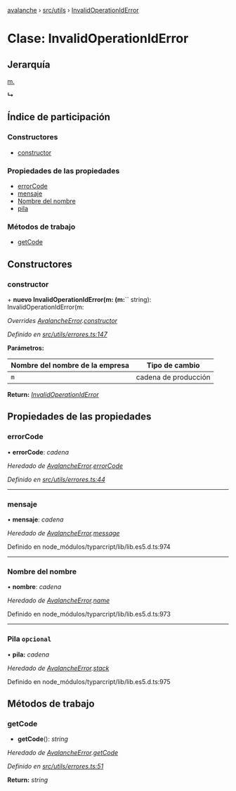 [avalanche](../README.md) › [src/utils](../modules/src_utils.md) › [InvalidOperationIdError](src_utils.invalidoperationiderror.md)

# Clase: InvalidOperationIdError

## Jerarquía

[m.](src_utils.avalancheerror.md)

**↳**

## Índice de participación

### Constructores

* [constructor](src_utils.invalidoperationiderror.md#constructor)

### Propiedades de las propiedades

* [errorCode](src_utils.invalidoperationiderror.md#errorcode)
* [mensaje](src_utils.invalidoperationiderror.md#message)
* [Nombre del nombre](src_utils.invalidoperationiderror.md#name)
* [pila](src_utils.invalidoperationiderror.md#optional-stack)

### Métodos de trabajo

* [getCode](src_utils.invalidoperationiderror.md#getcode)

## Constructores

### constructor

\+ **nuevo InvalidOperationIdError(m: (m:**``*[](src_utils.invalidoperationiderror.md)* string): InvalidOperationIdError(m:

*Overrides [AvalancheError](src_utils.avalancheerror.md).[constructor](src_utils.avalancheerror.md#constructor)*

*Definido en [src/utils/errores.ts:147](https://github.com/ava-labs/avalanchejs/blob/ae78dee/src/utils/errors.ts#L147)*

**Parámetros:**

| Nombre del nombre de la empresa | Tipo de cambio |
------ | ------ |
| `m` | cadena de producción |

**Return:** *[InvalidOperationIdError](src_utils.invalidoperationiderror.md)*

## Propiedades de las propiedades

### errorCode

• **errorCode**: *cadena*

*Heredado de [AvalancheError](src_utils.avalancheerror.md).[errorCode](src_utils.avalancheerror.md#errorcode)*

*Definido en [src/utils/errores.ts:44](https://github.com/ava-labs/avalanchejs/blob/ae78dee/src/utils/errors.ts#L44)*

___

### mensaje

• **mensaje**: *cadena*

*Heredado de [AvalancheError](src_utils.avalancheerror.md).[message](src_utils.avalancheerror.md#message)*

Definido en node_módulos/typarcript/lib/lib.es5.d.ts:974

___

### Nombre del nombre

• **nombre**: *cadena*

*Heredado de [AvalancheError](src_utils.avalancheerror.md).[name](src_utils.avalancheerror.md#name)*

Definido en node_módulos/typarcript/lib/lib.es5.d.ts:973

___

### Pila `opcional`

• **pila:** *cadena*

*Heredado de [AvalancheError](src_utils.avalancheerror.md).[stack](src_utils.avalancheerror.md#optional-stack)*

Definido en node_módulos/typarcript/lib/lib.es5.d.ts:975

## Métodos de trabajo

### getCode

- **getCode**(): *string*

*Heredado de [AvalancheError](src_utils.avalancheerror.md).[getCode](src_utils.avalancheerror.md#getcode)*

*Definido en [src/utils/errores.ts:51](https://github.com/ava-labs/avalanchejs/blob/ae78dee/src/utils/errors.ts#L51)*

**Return:** *string*
